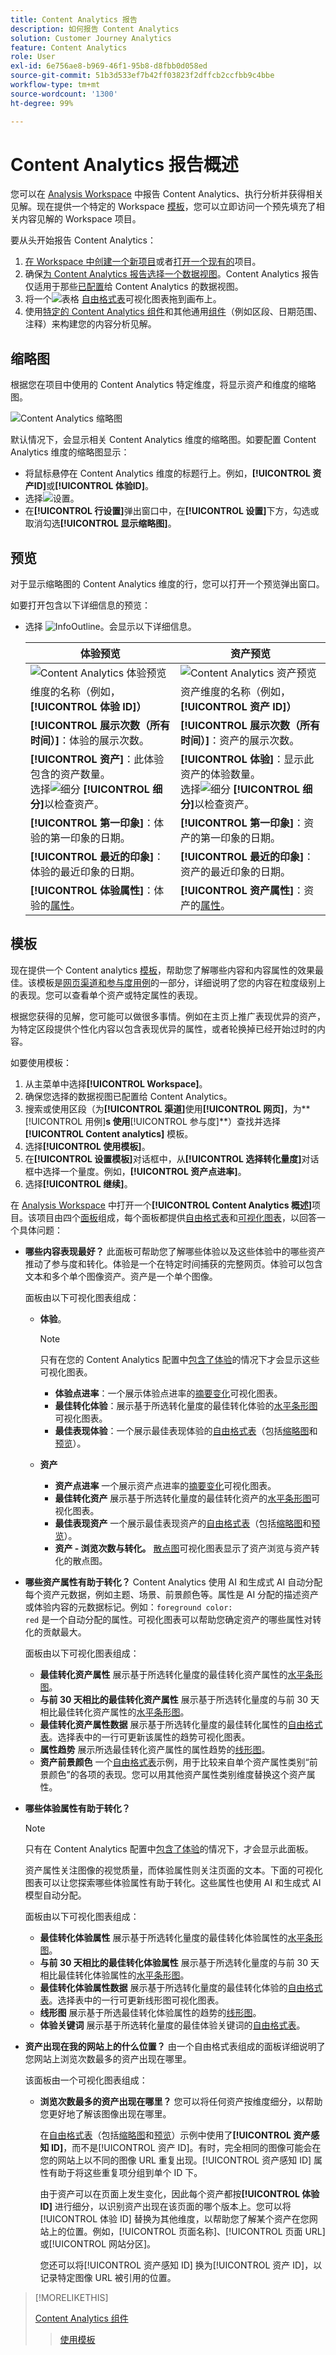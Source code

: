 ```yaml
---
title: Content Analytics 报告
description: 如何报告 Content Analytics
solution: Customer Journey Analytics
feature: Content Analytics
role: User
exl-id: 6e756ae8-b969-46f1-95b8-d8fbb0d058ed
source-git-commit: 51b3d533ef7b42ff03823f2dffcb2ccfbb9c4bbe
workflow-type: tm+mt
source-wordcount: '1300'
ht-degree: 99%

---
```


# Content Analytics 报告概述

您可以在 [Analysis Workspace](/help/analysis-workspace/home.md) 中报告 Content Analytics、执行分析并获得相关见解。现在提供一个特定的 Workspace [模板](#template)，您可以立即访问一个预先填充了相关内容见解的 Workspace 项目。

要从头开始报告 Content Analytics：

1. [在 Workspace 中创建一个新项目](/help/analysis-workspace/build-workspace-project/create-projects.md)或者[打开一个现有的](/help/analysis-workspace/build-workspace-project/open-projects.md)项目。
1. 确保[为 Content Analytics 报告选择一个数据视图](/help/analysis-workspace/c-panels/panels.md#data-view)。Content Analytics 报告仅适用于那些[已配置](/help/content-analytics/config/configuration.md)给 Content Analytics 的数据视图。
1. 将一个![表格](/help/assets/icons/Table.svg) [自由格式表](/help/analysis-workspace/visualizations/freeform-table/freeform-table.md)可视化图表拖到画布上。
1. 使用[特定的 Content Analytics 组件](components.md)和其他通用[组件](/help/components/overview.md)（例如区段、日期范围、注释）来构建您的内容分析见解。

## 缩略图

根据您在项目中使用的 Content Analytics 特定维度，将显示资产和维度的缩略图。

![Content Analytics 缩略图](../assets/aca-thumbnails.png)

默认情况下，会显示相关 Content Analytics 维度的缩略图。如要配置 Content Analytics 维度的缩略图显示：

* 将鼠标悬停在 Content Analytics 维度的标题行上。例如，**[!UICONTROL 资产ID]**&#x200B;或&#x200B;**[!UICONTROL 体验ID]**。
* 选择![设置](/help/assets/icons/Setting.svg)。
* 在&#x200B;**[!UICONTROL 行设置]**&#x200B;弹出窗口中，在&#x200B;**[!UICONTROL 设置]**&#x200B;下方，勾选或取消勾选&#x200B;**[!UICONTROL 显示缩略图]**。


## 预览

对于显示缩略图的 Content Analytics 维度的行，您可以打开一个预览弹出窗口。

如要打开包含以下详细信息的预览：

* 选择 ![InfoOutline](/help/assets/icons/InfoOutline.svg)。会显示以下详细信息。

  | 体验预览 | 资产预览 |
  |---|---|
  | ![Content Analytics 体验预览](../assets/aca-experience-preview.png) | ![Content Analytics 资产预览](../assets/aca-asset-preview.png) |
  | 维度的名称（例如，**[!UICONTROL 体验 ID]）** | 资产维度的名称（例如，**[!UICONTROL 资产 ID]）** |
  | **[!UICONTROL 展示次数（所有时间）]**：体验的展示次数。 | **[!UICONTROL 展示次数（所有时间）]**：资产的展示次数。 |
  | **[!UICONTROL 资产]**：此体验包含的资产数量。<br/>选择![细分](/help/assets/icons/Breakdown.svg) **[!UICONTROL 细分]**&#x200B;以检查资产。 | **[!UICONTROL 体验]**：显示此资产的体验数量。<br/>选择![细分](/help/assets/icons/Breakdown.svg) **[!UICONTROL 细分]**&#x200B;以检查资产。 |
  | **[!UICONTROL 第一印象]**：体验的第一印象的日期。 | **[!UICONTROL 第一印象]**：资产的第一印象的日期。 |
  | **[!UICONTROL 最近的印象]**：体验的最近印象的日期。 | **[!UICONTROL 最近的印象]**：资产的最近印象的日期。 |
  | **[!UICONTROL 体验属性]**：体验的[属性](/help/content-analytics/report/components.md#experience-attributes)。 | **[!UICONTROL 资产属性]**：资产的[属性](/help/content-analytics/report/components.md#asset-attributes)。 |


## 模板

现在提供一个 Content analytics [模板](/help/analysis-workspace/templates/use-templates.md)，帮助您了解哪些内容和内容属性的效果最佳。该模板是[网页渠道和参与度用例](/help/analysis-workspace/templates/use-templates.md#web-engagement)的一部分，详细说明了您的内容在粒度级别上的表现。您可以查看单个资产或特定属性的表现。

根据您获得的见解，您可能可以做很多事情。例如在主页上推广表现优异的资产，为特定区段提供个性化内容以包含表现优异的属性，或者轮换掉已经开始过时的内容。

如要使用模板：

1. 从主菜单中选择&#x200B;**[!UICONTROL Workspace]**。
1. 确保您选择的数据视图已配置给 Content Analytics。
1. 搜索或使用区段（为&#x200B;**[!UICONTROL 渠道]**&#x200B;使用&#x200B;**[!UICONTROL 网页]**，为**[!UICONTROL 用例]**s 使用&#x200B;**[!UICONTROL 参与度]**）查找并选择 **[!UICONTROL Content analytics]** 模板。
1. 选择&#x200B;**[!UICONTROL 使用模板]**。
1. 在&#x200B;**[!UICONTROL 设置模板]**&#x200B;对话框中，从&#x200B;**[!UICONTROL 选择转化量度]**&#x200B;对话框中选择一个量度。例如，**[!UICONTROL 资产点进率]**。
1. 选择&#x200B;**[!UICONTROL 继续]**。

在 [Analysis Workspace](/help/analysis-workspace/home.md) 中打开一个&#x200B;**[!UICONTROL Content Analytics 概述]**&#x200B;项目。该项目由四个[面板](/help/analysis-workspace/c-panels/panels.md)组成，每个面板都提供[自由格式表](/help/analysis-workspace/visualizations/freeform-table/freeform-table.md)和[可视化图表](/help/analysis-workspace/visualizations/freeform-analysis-visualizations.md)，以回答一个具体问题：

* **哪些内容表现最好？**
此面板可帮助您了解哪些体验以及这些体验中的哪些资产推动了参与度和转化。体验是一个在特定时间捕获的完整网页。体验可以包含文本和多个单个图像资产。资产是一个单个图像。

  面板由以下可视化图表组成：

   * **体验**。

     >[!NOTE]
     >
     >只有在您的 Content Analytics 配置中[包含了体验](/help/content-analytics/config/guided.md#experience-capture-and-definition)的情况下才会显示这些可视化图表。
     > 

      * **体验点进率**：一个展示体验点进率的[摘要变化](/help/analysis-workspace/visualizations/summary-number-change.md)可视化图表。
      * **最佳转化体验**：展示基于所选转化量度的最佳转化体验的[水平条形图](/help/analysis-workspace/visualizations/horizontal-bar.md)可视化图表。
      * **最佳表现体验**：一个展示最佳表现体验的[自由格式表](/help/analysis-workspace/visualizations/freeform-table/freeform-table.md)（包括[缩略图](#thumbnails)和[预览](#previews)）。

   * **资产**

      * **资产点进率**
一个展示资产点进率的[摘要变化](/help/analysis-workspace/visualizations/summary-number-change.md)可视化图表。
      * **最佳转化资产**
展示基于所选转化量度的最佳转化资产的[水平条形图](/help/analysis-workspace/visualizations/horizontal-bar.md)可视化图表。
      * **最佳表现资产**
一个展示最佳表现资产的[自由格式表](/help/analysis-workspace/visualizations/freeform-table/freeform-table.md)（包括[缩略图](#thumbnails)和[预览](#previews)）。
      * **资产 - 浏览次数与转化。**
[散点图](/help/analysis-workspace/visualizations/scatterplot.md)可视化图表显示了资产浏览与资产转化的散点图。

* **哪些资产属性有助于转化？**
Content Analytics 使用 AI 和生成式 AI 自动分配每个资产元数据，例如主题、场景、前景颜色等。属性是 AI 分配的描述资产或体验内容的元数据标记。例如：<code>foreground color: red</code> 是一个自动分配的属性。可视化图表可以帮助您确定资产的哪些属性对转化的贡献最大。

  面板由以下可视化图表组成：

   * **最佳转化资产属性**
展示基于所选转化量度的最佳转化资产属性的[水平条形图](/help/analysis-workspace/visualizations/horizontal-bar.md)。
   * **与前 30 天相比的最佳转化资产属性**
展示基于所选转化量度的与前 30 天相比最佳转化资产属性的[水平条形图](/help/analysis-workspace/visualizations/horizontal-bar.md)。
   * **最佳转化资产属性数据**
展示基于所选转化量度的最佳转化属性的[自由格式表](/help/analysis-workspace/visualizations/freeform-table/freeform-table.md)。选择表中的一行可更新该属性的趋势可视化图表。
   * **属性趋势**
展示所选最佳转化资产属性的属性趋势的[线形图](/help/analysis-workspace/visualizations/line.md)。
   * **资产前景颜色**
一个[自由格式表](/help/analysis-workspace/visualizations/freeform-table/freeform-table.md)示例，用于比较来自单个资产属性类别“前景颜色”的各项的表现。您可以用其他资产属性类别维度替换这个资产属性。

* **哪些体验属性有助于转化？**

  >[!NOTE]
  >
  >只有在 Content Analytics 配置中[包含了体验](/help/content-analytics/config/guided.md#experience-capture-and-definition)的情况下，才会显示此面板。
  > 

  资产属性关注图像的视觉质量，而体验属性则关注页面的文本。下面的可视化图表可以让您探索哪些体验属性有助于转化。这些属性也使用 AI 和生成式 AI 模型自动分配。

  面板由以下可视化图表组成：

   * **最佳转化体验属性**
展示基于所选转化量度的最佳转化体验属性的[水平条形图](/help/analysis-workspace/visualizations/horizontal-bar.md)。
   * **与前 30 天相比的最佳转化体验属性**
展示基于所选转化量度的与前 30 天相比最佳转化体验属性的[水平条形图](/help/analysis-workspace/visualizations/horizontal-bar.md)。
   * **最佳转化体验属性数据**
展示基于所选转化量度的最佳转化体验的[自由格式表](/help/analysis-workspace/visualizations/freeform-table/freeform-table.md)。选择表中的一行可更新线形图可视化图表。
   * **线形图**
展示基于所选最佳转化体验属性的趋势的[线形图](/help/analysis-workspace/visualizations/line.md)。
   * **体验关键词**
展示基于所选转化量度的最佳体验关键词的[自由格式表](/help/analysis-workspace/visualizations/freeform-table/freeform-table.md)。

* **资产出现在我的网站上的什么位置？**
由一个自由格式表组成的面板详细说明了您网站上浏览次数最多的资产出现在哪里。

  该面板由一个可视化图表组成：

   * **浏览次数最多的资产出现在哪里？**
您可以将任何资产按维度细分，以帮助您更好地了解该图像出现在哪里。

     在[自由格式表](/help/analysis-workspace/visualizations/freeform-table/freeform-table.md)（包括[缩略图](#thumbnails)和[预览](#previews)）示例中使用了&#x200B;**[!UICONTROL 资产感知 ID]**，而不是[!UICONTROL 资产 ID]。有时，完全相同的图像可能会在您的网站上以不同的图像 URL 重复出现。[!UICONTROL 资产感知 ID] 属性有助于将这些重复项分组到单个 ID 下。

     由于资产可以在页面上发生变化，因此每个资产都按&#x200B;**[!UICONTROL 体验 ID]** 进行细分，以识别资产出现在该页面的哪个版本上。您可以将[!UICONTROL 体验 ID] 替换为其他维度，以帮助您了解某个资产在您网站上的位置。例如，[!UICONTROL 页面名称]、[!UICONTROL 页面 URL] 或[!UICONTROL 网站分区]。

     您还可以将[!UICONTROL 资产感知 ID] 换为[!UICONTROL 资产 ID]，以记录特定图像 URL 被引用的位置。


>[!MORELIKETHIS]
>
>[Content Analytics 组件](components.md)
>>[使用模板](/help/analysis-workspace/templates/use-templates.md#web-engagement)
>
